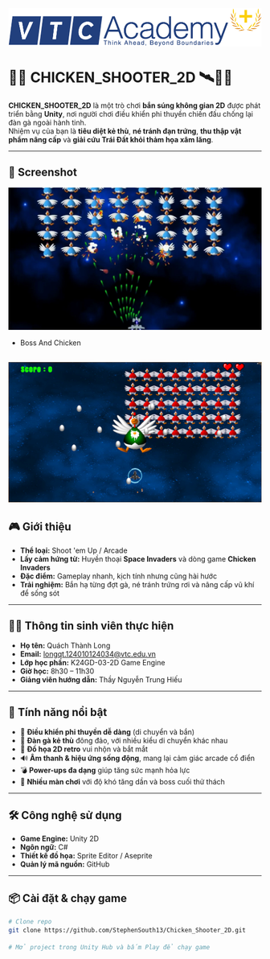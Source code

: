 ![alt text](img/vtclogo.png)

# 🚀🐤 CHICKEN_SHOOTER_2D  🛰️🐔🥚

**CHICKEN_SHOOTER_2D** là một trò chơi **bắn súng không gian 2D** được phát triển bằng **Unity**, nơi người chơi điều khiển phi thuyền chiến đấu chống lại đàn gà ngoài hành tinh.  
Nhiệm vụ của bạn là **tiêu diệt kẻ thù**, **né tránh đạn trứng**, **thu thập vật phẩm nâng cấp** và **giải cứu Trái Đất khỏi thảm họa xâm lăng**.  

---

## 📸 Screenshot  
![Chicken Shooter Screenshot](img/chickenvspace.png) 

- Boss And Chicken 

![Boss And Chicken](img/Boss&Chicken.png)
---

## 🎮 Giới thiệu  

- **Thể loại:** Shoot 'em Up / Arcade  
- **Lấy cảm hứng từ:** Huyền thoại **Space Invaders** và dòng game **Chicken Invaders**  
- **Đặc điểm:** Gameplay nhanh, kịch tính nhưng cũng hài hước  
- **Trải nghiệm:** Bắn hạ từng đợt gà, né tránh trứng rơi và nâng cấp vũ khí để sống sót  

---

## 🧑‍💻 Thông tin sinh viên thực hiện  

- **Họ tên:** Quách Thành Long  
- **Email:** longqt.124010124034@vtc.edu.vn  
- **Lớp học phần:** K24GD-03-2D Game Engine  
- **Giờ học:** 8h30 – 11h30  
- **Giảng viên hướng dẫn:** Thầy Nguyễn Trung Hiếu  

---

## 🚀 Tính năng nổi bật  

- 🚀 **Điều khiển phi thuyền dễ dàng** (di chuyển và bắn)  
- 🐔 **Đàn gà kẻ thù** đông đảo, với nhiều kiểu di chuyển khác nhau  
- 🎨 **Đồ họa 2D retro** vui nhộn và bắt mắt  
- 🔊 **Âm thanh & hiệu ứng sống động**, mang lại cảm giác arcade cổ điển  
- 💣 **Power-ups đa dạng** giúp tăng sức mạnh hỏa lực  
- 👾 **Nhiều màn chơi** với độ khó tăng dần và boss cuối thử thách  

---

## 🛠️ Công nghệ sử dụng  

- **Game Engine:** Unity 2D  
- **Ngôn ngữ:** C#  
- **Thiết kế đồ họa:** Sprite Editor / Aseprite  
- **Quản lý mã nguồn:** GitHub  

---

## 📦 Cài đặt & chạy game  

```bash
# Clone repo
git clone https://github.com/StephenSouth13/Chicken_Shooter_2D.git

# Mở project trong Unity Hub và bấm Play để chạy game
